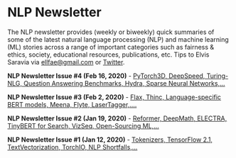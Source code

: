 # NLP Newsletter
The NLP newsletter provides (weekly or biweekly) quick summaries of some of the latest natural language processing (NLP) and machine learning (ML) stories across a range of important categories such as fairness & ethics, society, educational resources, publications, etc. Tips to Elvis Saravia via ellfae@gmail.com or [Twitter](https://twitter.com/omarsar0).

**NLP Newsletter Issue #4 (Feb 16, 2020)** - [PyTorch3D, DeepSpeed, Turing-NLG, Question Answering Benchmarks, Hydra, Sparse Neural Networks,…](https://github.com/dair-ai/nlp_newsletter/blob/master/issues/NLP_Newsletter_PyTorch3D%2C_DeepSpeed%2C_Turing-NLG%2C.md)

**NLP Newsletter Issue #3 (Feb 2, 2020)** - [Flax, Thinc, Language-specific BERT models, Meena, Flyte, LaserTagger,.…](https://github.com/dair-ai/nlp_newsletter/blob/master/issues/NLP_Newsletter_Flax,_Thinc,_Language-specific_BERT.md)

**NLP Newsletter Issue #2 (Jan 19, 2020)** - [Reformer, DeepMath, ELECTRA, TinyBERT for Search, VizSeq, Open-Sourcing ML,…](https://github.com/dair-ai/nlp_newsletter/blob/master/issues/NLP_Newsletter_Reformer,_DeepMath,_ELECTRA,_TinyB.md)

**NLP Newsletter Issue #1 (Jan 12, 2020)** - [Tokenizers, TensorFlow 2.1, TextVectorization, TorchIO, NLP Shortfalls,…](https://github.com/dair-ai/nlp_newsletter/blob/master/issues/NLP_Newsletter_Tokenizers%2C_TensorFlow_2_1%2C_TextVe.md)
